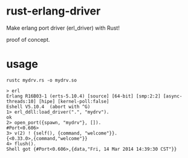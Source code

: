 rust-erlang-driver
==================

Make erlang port driver (erl_driver) with Rust!

proof of concept.

# usage

    rustc mydrv.rs -o mydrv.so


```
> erl
Erlang R16B03-1 (erts-5.10.4) [source] [64-bit] [smp:2:2] [async-threads:10] [hipe] [kernel-poll:false]
Eshell V5.10.4  (abort with ^G)
1> erl_ddll:load_driver(".", "mydrv").
ok
2> open_port({spawn, "mydrv"}, []).
#Port<0.606>
3> v(2) ! {self(), {command, "welcome"}}.
{<0.33.0>,{command,"welcome"}}
4> flush().
Shell got {#Port<0.606>,{data,"Fri, 14 Mar 2014 14:39:30 CST"}}
```
